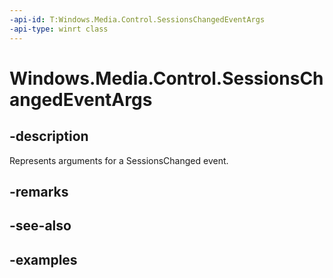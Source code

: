 ```yaml
---
-api-id: T:Windows.Media.Control.SessionsChangedEventArgs
-api-type: winrt class
---
```


<!-- Class syntax.
public class SessionsChangedEventArgs 
-->

# Windows.Media.Control.SessionsChangedEventArgs

## -description
Represents arguments for a SessionsChanged event.

## -remarks

## -see-also

## -examples

